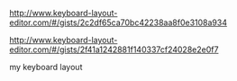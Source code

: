 http://www.keyboard-layout-editor.com/#/gists/2c2df65ca70bc42238aa8f0e3108a934

http://www.keyboard-layout-editor.com/#/gists/2f41a1242881f140337cf24028e2e0f7

my keyboard layout
